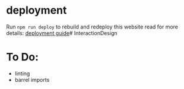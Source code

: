 # deployment
Run `npm run deploy` to rebuild and redeploy this website
read for more details: [deployment guide](https://dev.to/rashidshamloo/deploying-vite-react-app-to-github-pages-35hf)# InteractionDesign

# To Do:

- linting
- barrel imports